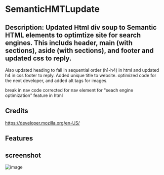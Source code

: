 # SemanticHMTLupdate

## Description: Updated Html div soup to Semantic HTML elements to optimtize site for search engines. This includs header, main (with sections), aside (with sections), and footer and updated css to reply.
Also updated heading to fall in sequential order (h1-h4) in html and updated h4 in css footer to reply.
Added unique title to website.
optimized code for the next developer, and added alt tags for images. 

break in nav code corrected for nav element for "seach engine optimization" feature in html

## Credits

https://developer.mozilla.org/en-US/

## Features

<nav></nav>

## screenshot
![image](https://github.com/CyndiCodes/SemanticHMTLupdate/assets/135991739/37332282-a3a2-462d-84a8-2697a594f129)
